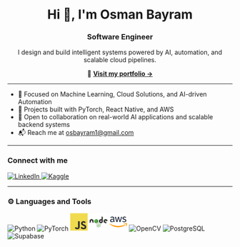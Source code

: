 <h1 align="center">Hi 👋, I'm Osman Bayram</h1>
<h3 align="center">Software Engineer</h3>

<p align="center">
  I design and build intelligent systems powered by AI, automation, and scalable cloud pipelines.
</p>

<p align="center">
  🔗 <a href="https://osmanbayram.vercel.app" target="_blank"><strong>Visit my portfolio →</strong></a>
</p>

---

- 🧠 Focused on Machine Learning, Cloud Solutions, and AI-driven Automation  
- 🚀 Projects built with PyTorch, React Native, and AWS  
- 🤝 Open to collaboration on real-world AI applications and scalable backend systems  
- 📬 Reach me at [osbayram1@gmail.com](mailto:osbayram1@gmail.com)

---

### Connect with me  
<p>
  <a href="https://linkedin.com/in/osman-bayram-785931250" target="blank">
    <img src="https://raw.githubusercontent.com/rahuldkjain/github-profile-readme-generator/master/src/images/icons/Social/linked-in-alt.svg" alt="LinkedIn" width="30" />
  </a>
  <a href="https://www.kaggle.com/osman0" target="blank">
    <img src="https://www.vectorlogo.zone/logos/kaggle/kaggle-icon.svg" alt="Kaggle" width="30" />
  </a>
</p>

---

### ⚙️ Languages and Tools  
<p>
  <img src="https://www.vectorlogo.zone/logos/python/python-icon.svg" alt="Python" width="40" />
  <img src="https://www.vectorlogo.zone/logos/pytorch/pytorch-icon.svg" alt="PyTorch" width="40" />
  <img src="https://raw.githubusercontent.com/devicons/devicon/master/icons/javascript/javascript-original.svg" alt="JavaScript" width="40"/>
  <img src="https://raw.githubusercontent.com/devicons/devicon/master/icons/nodejs/nodejs-original-wordmark.svg" alt="Node.js" width="40"/>
  <img src="https://raw.githubusercontent.com/devicons/devicon/master/icons/amazonwebservices/amazonwebservices-original-wordmark.svg" alt="AWS" width="40"/>
  <img src="https://www.vectorlogo.zone/logos/opencv/opencv-icon.svg" alt="OpenCV" width="40"/>
  <img src="https://www.vectorlogo.zone/logos/postgresql/postgresql-icon.svg" alt="PostgreSQL" width="40"/>
  <img src="https://www.vectorlogo.zone/logos/supabase/supabase-icon.svg" alt="Supabase" width="40"/>
</p>
